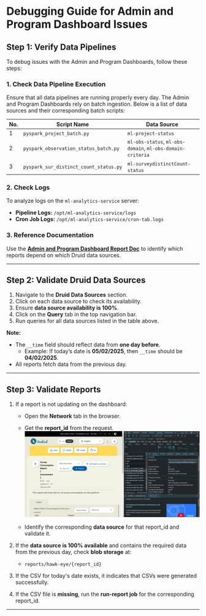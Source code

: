 # Debugging Guide for Admin and Program Dashboard Issues  

## **Step 1: Verify Data Pipelines**  
To debug issues with the Admin and Program Dashboards, follow these steps:  

### **1. Check Data Pipeline Execution**  
Ensure that all data pipelines are running properly every day. The Admin and Program Dashboards rely on batch ingestion. Below is a list of data sources and their corresponding batch scripts:  

| No. | Script Name | Data Source |  
|----|------------------------------|------------------------------------|  
| 1  | `pyspark_project_batch.py` | `ml-project-status` |  
| 2  | `pyspark_observation_status_batch.py` | `ml-obs-status`, `ml-obs-domain`, `ml-obs-domain-criteria` |  
| 3  | `pyspark_sur_distinct_count_status.py` | `ml-surveydistinctCount-status` |  

### **2. Check Logs**  
To analyze logs on the `ml-analytics-service` server:  
- **Pipeline Logs:** `/opt/ml-analytics-service/logs`  
- **Cron Job Logs:** `/opt/ml-analytics-service/cron-tab.logs`  

### **3. Reference Documentation**  
Use the **[Admin and Program Dashboard Report Doc](https://docs.google.com/spreadsheets/d/1Eoa8ggJAW3fz7AM1NhZsX-QrMtP8_DxtJ__LGlWyzj0/edit?gid=68465466#gid=68465466)** to identify which reports depend on which Druid data sources.  

---

## **Step 2: Validate Druid Data Sources**  

1. Navigate to the **Druid Data Sources** section.  
2. Click on each data source to check its availability.  
3. Ensure **data source availability is 100%**.  
4. Click on the **Query** tab in the top navigation bar.  
5. Run queries for all data sources listed in the table above.  

**Note:**  
- The `__time` field should reflect data from **one day before**.  
  - Example: If today’s date is **05/02/2025**, then `__time` should be **04/02/2025**.  
- All reports fetch data from the previous day.  

---

## **Step 3: Validate Reports**  

1. If a report is not updating on the dashboard:  
   - Open the **Network** tab in the browser.  
   - Get the **report_id** from the request.  
   ![Dashboard Screenshot](/documentation/images/report_id.png)

   - Identify the corresponding **data source** for that report_id and validate it.  

2. If the **data source is 100% available** and contains the required data from the previous day, check **blob storage** at:  
   - `reports/hawk-eye/{report_id}`  

3. If the CSV for today's date exists, it indicates that CSVs were generated successfully.  

4. If the CSV file is **missing**, run the **run-report job** for the corresponding report_id.  

---